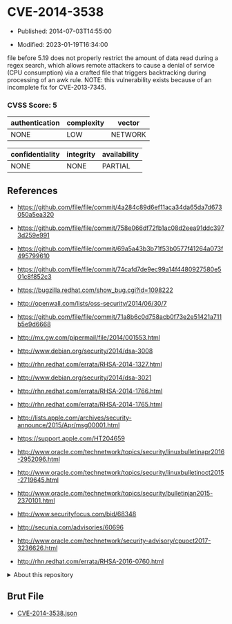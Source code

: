 # CVE-2014-3538

- Published: 2014-07-03T14:55:00

- Modified: 2023-01-19T16:34:00

file before 5.19 does not properly restrict the amount of data read during a regex search, which allows remote attackers to cause a denial of service (CPU consumption) via a crafted file that triggers backtracking during processing of an awk rule.  NOTE: this vulnerability exists because of an incomplete fix for CVE-2013-7345.

### CVSS Score: **5**

| authentication | complexity | vector |
| --- | --- | --- |
| NONE | LOW | NETWORK |

| confidentiality | integrity | availability |
| --- | --- | --- |
| NONE | NONE | PARTIAL |

## References

* https://github.com/file/file/commit/4a284c89d6ef11aca34da65da7d673050a5ea320

* https://github.com/file/file/commit/758e066df72fb1ac08d2eea91ddc3973d259e991

* https://github.com/file/file/commit/69a5a43b3b71f53b0577f41264a073f495799610

* https://github.com/file/file/commit/74cafd7de9ec99a14f4480927580e501c8f852c3

* https://bugzilla.redhat.com/show_bug.cgi?id=1098222

* http://openwall.com/lists/oss-security/2014/06/30/7

* https://github.com/file/file/commit/71a8b6c0d758acb0f73e2e51421a711b5e9d6668

* http://mx.gw.com/pipermail/file/2014/001553.html

* http://www.debian.org/security/2014/dsa-3008

* http://rhn.redhat.com/errata/RHSA-2014-1327.html

* http://www.debian.org/security/2014/dsa-3021

* http://rhn.redhat.com/errata/RHSA-2014-1766.html

* http://rhn.redhat.com/errata/RHSA-2014-1765.html

* http://lists.apple.com/archives/security-announce/2015/Apr/msg00001.html

* https://support.apple.com/HT204659

* http://www.oracle.com/technetwork/topics/security/linuxbulletinapr2016-2952096.html

* http://www.oracle.com/technetwork/topics/security/linuxbulletinoct2015-2719645.html

* http://www.oracle.com/technetwork/topics/security/bulletinjan2015-2370101.html

* http://www.securityfocus.com/bid/68348

* http://secunia.com/advisories/60696

* http://www.oracle.com/technetwork/security-advisory/cpuoct2017-3236626.html

* http://rhn.redhat.com/errata/RHSA-2016-0760.html

<details>
<summary>About this repository</summary> 

  This repository is part of the project [Live Hack CVE](https://github.com/Live-Hack-CVE). Main website can be found [www.live-hack.org](https://www.live-hack.org) 
  
  Made by [Sn0wAlice](https://github.com/Sn0wAlice) for the people that care about security and need to have a feed of the latest CVEs. Hope you enjoy it, don't forget to star the repo and follow me on [Twitter](https://twitter.com/Sn0wAlice) and [Github](https://github.com/Sn0wAlice). And that is my [personnal website](https://www.alice-snow.me/)

  - [Home Page](https://github.com/Live-Hack-CVE)
  - [Framework](https://github.com/Live-Hack-CVE/cve-framework)
  - [CVE database](https://github.com/Live-Hack-CVE/full_database)
  - [Changelog](https://github.com/Live-Hack-CVE/Changelog)
</details>

## Brut File

* [CVE-2014-3538.json](https://raw.githubusercontent.com/Live-Hack-CVE/full_database/main/cves/2014/CVE-2014-3538.json)

